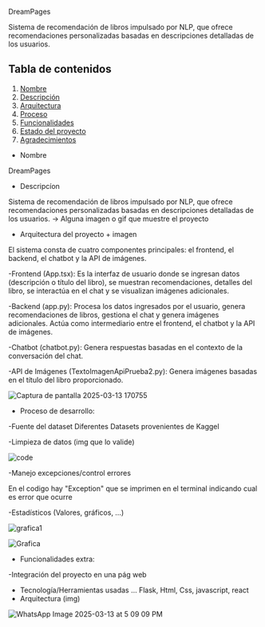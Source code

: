 DreamPages

Sistema de recomendación de libros impulsado por NLP, que ofrece recomendaciones personalizadas basadas en descripciones detalladas de los usuarios.

## Tabla de contenidos

1. [Nombre](#Nombre)
2. [Descripción](#descripción)
3. [Arquitectura](#Arquitectura)
4. [Proceso](#Proceso)
5. [Funcionalidades](#Funcionalidades)
6. [Estado del proyecto](#EstadoDelProyecto)
7. [Agradecimientos](#Agradecimientos)

* Nombre
  
DreamPages

* Descripcíon
  
Sistema de recomendación de libros impulsado por NLP, que ofrece recomendaciones personalizadas basadas en descripciones detalladas de los usuarios. -> Alguna imagen o gif que muestre el proyecto


* Arquitectura del proyecto + imagen
  
El sistema consta de cuatro componentes principales: el frontend, el backend, el chatbot y la API de imágenes.

-Frontend (App.tsx): Es la interfaz de usuario donde se ingresan datos (descripción o título del libro), se muestran recomendaciones, detalles del libro, se interactúa en el chat y se visualizan imágenes adicionales.

-Backend (app.py): Procesa los datos ingresados por el usuario, genera recomendaciones de libros, gestiona el chat y genera imágenes adicionales. Actúa como intermediario entre el frontend, el chatbot y la API de imágenes.

-Chatbot (chatbot.py): Genera respuestas basadas en el contexto de la conversación del chat.

-API de Imágenes (TextoImagenApiPrueba2.py): Genera imágenes basadas en el título del libro proporcionado.

![Captura de pantalla 2025-03-13 170755](https://github.com/user-attachments/assets/94288254-58c8-434a-bed7-dabc4195e22f)





* Proceso de desarrollo:

-Fuente del dataset
Diferentes Datasets provenientes de Kaggel

-Limpieza de datos (img que lo valide)

![code](https://github.com/user-attachments/assets/85264278-51e7-4184-8ecf-ea9046e834e1)


-Manejo excepciones/control errores

En el codigo hay "Exception" que se imprimen en el terminal indicando cual es error que ocurre

-Estadísticos (Valores, gráficos, …)

![grafica1](https://github.com/user-attachments/assets/e48c1af4-44a2-4284-a98f-78b71885667f)

![Grafica](https://github.com/user-attachments/assets/532a2ee9-ed2e-46ae-a7b9-316961da7894)

* Funcionalidades extra:

-Integración del proyecto en una pág web
- Tecnología/Herramientas usadas …
  Flask, Html, Css, javascript, react
- Arquitectura (img)

 ![WhatsApp Image 2025-03-13 at 5 09 09 PM](https://github.com/user-attachments/assets/d7984f4d-6625-4fa4-8936-5891e43b58a1)


